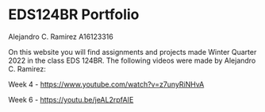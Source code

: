 # EDS124BR Portfolio
Alejandro C. Ramirez
A16123316

On this website you will find assignments and projects made Winter Quarter 2022 in the class EDS 124BR. The following videos were made by Alejandro C. Ramirez:

Week 4 - https://www.youtube.com/watch?v=z7unyRiNHvA

Week 6 - https://youtu.be/jeAL2rpfAIE

